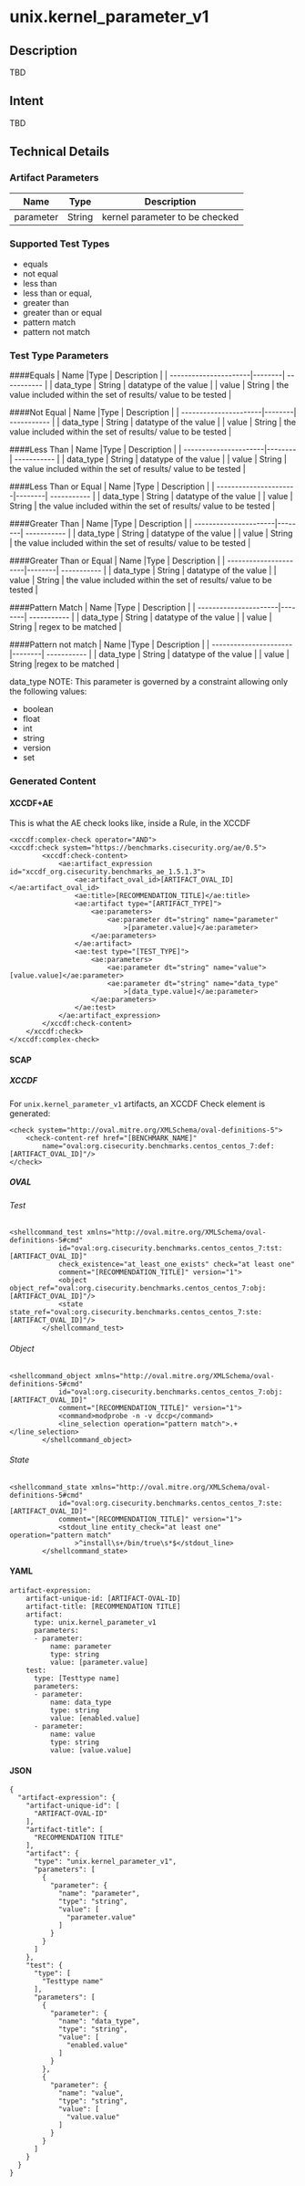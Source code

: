# unix.kernel_parameter_v1

## Description
TBD

## Intent
TBD

## Technical Details
### Artifact Parameters
| Name                  |Type    | Description |
| ----------------------|--------| ----------- |
| parameter | String | kernel parameter to be checked |

### Supported Test Types
- equals
- not equal
- less than
- less than or equal,
- greater than
- greater than or equal
- pattern match
- pattern not match

### Test Type Parameters

####Equals
| Name                  |Type    | Description |
| ----------------------|--------| ----------- |
| data_type | String | datatype of the value |
| value | String | the value included within the set of results/ value to be tested |

####Not Equal
| Name                  |Type    | Description |
| ----------------------|--------| ----------- |
| data_type | String | datatype of the value |
| value | String | the value included within the set of results/ value to be tested |

####Less Than 
| Name                  |Type    | Description |
| ----------------------|--------| ----------- |
| data_type | String | datatype of the value |
| value | String | the value included within the set of results/ value to be tested |

####Less Than or Equal 
| Name                  |Type    | Description |
| ----------------------|--------| ----------- |
| data_type | String | datatype of the value |
| value | String | the value included within the set of results/ value to be tested |

####Greater Than
| Name                  |Type    | Description |
| ----------------------|--------| ----------- |
| data_type | String | datatype of the value |
| value | String | the value included within the set of results/ value to be tested |

####Greater Than or Equal 
| Name                  |Type    | Description |
| ----------------------|--------| ----------- |
| data_type | String | datatype of the value |
| value | String | the value included within the set of results/ value to be tested |

####Pattern Match
| Name                  |Type    | Description |
| ----------------------|--------| ----------- |
| data_type | String | datatype of the value |
| value | String | regex to be matched |

####Pattern not match
| Name                  |Type    | Description |
| ----------------------|--------| ----------- |
| data_type | String | datatype of the value |
| value | String |regex to be matched  |

data_type
NOTE: This parameter is governed by a constraint allowing only the following values:
- boolean
- float
- int
- string
- version
- set


### Generated Content
#### XCCDF+AE
This is what the AE check looks like, inside a Rule, in the XCCDF

```
<xccdf:complex-check operator="AND">
<xccdf:check system="https://benchmarks.cisecurity.org/ae/0.5">
        <xccdf:check-content>
            <ae:artifact_expression id="xccdf_org.cisecurity.benchmarks_ae_1.5.1.3">
                <ae:artifact_oval_id>[ARTIFACT_OVAL_ID]</ae:artifact_oval_id>
                <ae:title>[RECOMMENDATION_TITLE]</ae:title>
                <ae:artifact type="[ARTIFACT_TYPE]">
                    <ae:parameters>
                        <ae:parameter dt="string" name="parameter"
                            >[parameter.value]</ae:parameter>
                    </ae:parameters>
                </ae:artifact>
                <ae:test type="[TEST_TYPE]">
                    <ae:parameters>
                        <ae:parameter dt="string" name="value">[value.value]</ae:parameter>
                        <ae:parameter dt="string" name="data_type"
                            >[data_type.value]</ae:parameter>
                    </ae:parameters>
                </ae:test>
            </ae:artifact_expression>
        </xccdf:check-content>
    </xccdf:check>
</xccdf:complex-check>
```

#### SCAP
##### XCCDF
For `unix.kernel_parameter_v1` artifacts, an XCCDF Check element is generated:

```
<check system="http://oval.mitre.org/XMLSchema/oval-definitions-5">
    <check-content-ref href="[BENCHMARK_NAME]"
        name="oval:org.cisecurity.benchmarks.centos_centos_7:def:[ARTIFACT_OVAL_ID]"/>
</check>
```

##### OVAL
###### Test

```
<shellcommand_test xmlns="http://oval.mitre.org/XMLSchema/oval-definitions-5#cmd"
			id="oval:org.cisecurity.benchmarks.centos_centos_7:tst:[ARTIFACT_OVAL_ID]"
			check_existence="at_least_one_exists" check="at least one"
			comment="[RECOMMENDATION_TITLE]" version="1">
			<object object_ref="oval:org.cisecurity.benchmarks.centos_centos_7:obj:[ARTIFACT_OVAL_ID]"/>
			<state state_ref="oval:org.cisecurity.benchmarks.centos_centos_7:ste:[ARTIFACT_OVAL_ID]"/>
		</shellcommand_test>
```

###### Object

```
<shellcommand_object xmlns="http://oval.mitre.org/XMLSchema/oval-definitions-5#cmd"
			id="oval:org.cisecurity.benchmarks.centos_centos_7:obj:[ARTIFACT_OVAL_ID]"
			comment="[RECOMMENDATION_TITLE]" version="1">
			<command>modprobe -n -v dccp</command>
			<line_selection operation="pattern match">.+</line_selection>
		</shellcommand_object>
```
###### State

```
<shellcommand_state xmlns="http://oval.mitre.org/XMLSchema/oval-definitions-5#cmd"
			id="oval:org.cisecurity.benchmarks.centos_centos_7:ste:[ARTIFACT_OVAL_ID]"
			comment="[RECOMMENDATION_TITLE]" version="1">
			<stdout_line entity_check="at least one" operation="pattern match"
				>^install\s+/bin/true\s*$</stdout_line>
		</shellcommand_state>
```

#### YAML

```
artifact-expression:
    artifact-unique-id: [ARTIFACT-OVAL-ID]
    artifact-title: [RECOMMENDATION TITLE]
    artifact:
      type: unix.kernel_parameter_v1
      parameters:
      - parameter: 
          name: parameter
          type: string
          value: [parameter.value]
    test:
      type: [Testtype name]
      parameters:
      - parameter: 
          name: data_type
          type: string
          value: [enabled.value]
      - parameter: 
          name: value
          type: string
          value: [value.value]
```

#### JSON
```
{
  "artifact-expression": {
    "artifact-unique-id": [
      "ARTIFACT-OVAL-ID"
    ],
    "artifact-title": [
      "RECOMMENDATION TITLE"
    ],
    "artifact": {
      "type": "unix.kernel_parameter_v1",
      "parameters": [
        {
          "parameter": {
            "name": "parameter",
            "type": "string",
            "value": [
              "parameter.value"
            ]
          }
        }
      ]
    },
    "test": {
      "type": [
        "Testtype name"
      ],
      "parameters": [
        {
          "parameter": {
            "name": "data_type",
            "type": "string",
            "value": [
              "enabled.value"
            ]
          }
        },
        {
          "parameter": {
            "name": "value",
            "type": "string",
            "value": [
              "value.value"
            ]
          }
        }
      ]
    }
  }
}
```